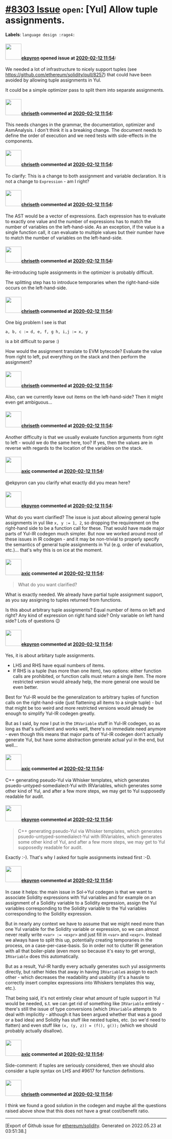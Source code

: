 # [\#8303 Issue](https://github.com/ethereum/solidity/issues/8303) `open`: [Yul] Allow tuple assignments.
**Labels**: `language design :rage4:`


#### <img src="https://avatars.githubusercontent.com/u/1347491?v=4" width="50">[ekpyron](https://github.com/ekpyron) opened issue at [2020-02-12 11:54](https://github.com/ethereum/solidity/issues/8303):

We needed a lot of infrastructure to nicely support tuples (see https://github.com/ethereum/solidity/pull/8257) that could have been avoided by allowing tuple assignments in Yul.

It could be a simple optimizer pass to split them into separate assignments.


#### <img src="https://avatars.githubusercontent.com/u/9073706?v=4" width="50">[chriseth](https://github.com/chriseth) commented at [2020-02-12 11:54](https://github.com/ethereum/solidity/issues/8303#issuecomment-585256911):

This needs changes in the grammar, the documentation, optimizer and AsmAnalysis. I don't think it is a breaking change. The document needs to define the order of execution and we need tests with side-effects in the components.

#### <img src="https://avatars.githubusercontent.com/u/9073706?v=4" width="50">[chriseth](https://github.com/chriseth) commented at [2020-02-12 11:54](https://github.com/ethereum/solidity/issues/8303#issuecomment-585257298):

To clarify: This is a change to both assignment and variable declaration. It is not a change to `Expression` - am I right?

#### <img src="https://avatars.githubusercontent.com/u/9073706?v=4" width="50">[chriseth](https://github.com/chriseth) commented at [2020-02-12 11:54](https://github.com/ethereum/solidity/issues/8303#issuecomment-585258692):

The AST would be a vector of expressions. Each expression has to evaluate to exactly one value and the number of expressions has to match the number of variables on the left-hand-side. As an exception, if the value is a single function call, it can evaluate to multiple values but their number have to match the number of variables on the left-hand-side.

#### <img src="https://avatars.githubusercontent.com/u/9073706?v=4" width="50">[chriseth](https://github.com/chriseth) commented at [2020-02-12 11:54](https://github.com/ethereum/solidity/issues/8303#issuecomment-597648596):

Re-introducing tuple assignments in the optimizer is probably difficult.

The splitting step has to introduce temporaries when the right-hand-side occurs on the left-hand-side.

#### <img src="https://avatars.githubusercontent.com/u/9073706?v=4" width="50">[chriseth](https://github.com/chriseth) commented at [2020-02-12 11:54](https://github.com/ethereum/solidity/issues/8303#issuecomment-623586395):

One big problem I see is that

`a, b, c := d, e, f, g h, i,j := x, y`

is a bit difficult to parse :)

How would the assignment translate to EVM bytecode? Evaluate the value from right to left, put everything on the stack and then perform the assignment?

#### <img src="https://avatars.githubusercontent.com/u/9073706?v=4" width="50">[chriseth](https://github.com/chriseth) commented at [2020-02-12 11:54](https://github.com/ethereum/solidity/issues/8303#issuecomment-623586772):

Also, can we currently leave out items on the left-hand-side? Then it might even get ambiguous...

#### <img src="https://avatars.githubusercontent.com/u/9073706?v=4" width="50">[chriseth](https://github.com/chriseth) commented at [2020-02-12 11:54](https://github.com/ethereum/solidity/issues/8303#issuecomment-638682941):

Another difficulty is that we usually evaluate function arguments from right to left - would we do the same here, too? If yes, then the values are in reverse with regards to the location of the variables on the stack.

#### <img src="https://avatars.githubusercontent.com/u/20340?v=4" width="50">[axic](https://github.com/axic) commented at [2020-02-12 11:54](https://github.com/ethereum/solidity/issues/8303#issuecomment-673139822):

@ekpyron can you clarify what exactly did you mean here?

#### <img src="https://avatars.githubusercontent.com/u/1347491?v=4" width="50">[ekpyron](https://github.com/ekpyron) commented at [2020-02-12 11:54](https://github.com/ethereum/solidity/issues/8303#issuecomment-673140961):

What do you want clarified? The issue is just about allowing general tuple assignments in yul like ``x, y := 1, 2``, so dropping the requirement on the right-hand side to be a function call for these. That would have made major parts of Yul-IR codegen much simpler. But now we worked around most of these issues in IR codegen - and it may be non-trivial to properly specify the semantics of general tuple assignments in Yul (e.g. order of evaluation, etc.)... that's why this is on ice at the moment.

#### <img src="https://avatars.githubusercontent.com/u/20340?v=4" width="50">[axic](https://github.com/axic) commented at [2020-02-12 11:54](https://github.com/ethereum/solidity/issues/8303#issuecomment-673143541):

> What do you want clarified? 

What is exactly needed. We already have partial tuple assignment support, as you say assigning to tuples returned from functions.

Is this about arbitrary tuple assignments? Equal number of items on left and right? Any kind of expression on right hand side? Only variable on left hand side? Lots of questions :wink:

#### <img src="https://avatars.githubusercontent.com/u/1347491?v=4" width="50">[ekpyron](https://github.com/ekpyron) commented at [2020-02-12 11:54](https://github.com/ethereum/solidity/issues/8303#issuecomment-673173048):

Yes, it is about arbitary tuple assignments.
- LHS and RHS have equal numbers of items.
- If RHS is a tuple (has more than one item), two options: either function calls are prohibited, or function calls must return a single item.  The more restricted version would already help, the more general one would be even better.

Best for Yul-IR would be the generalization to arbitrary tuples of function calls on the right-hand-side (just flattening all items to a single tuple) - but that might be too weird and more restricted versions would already be enough to simplify Yul-IR codegen greatly.

But as I said, by now I put in the ``IRVariable`` stuff in Yul-IR codegen, so as long as that's sufficient and works well, there's no immediate need anymore - even though this means that major parts of Yul-IR codegen don't actually generate Yul, but have some abstraction generate actual yul in the end, but well...

#### <img src="https://avatars.githubusercontent.com/u/20340?v=4" width="50">[axic](https://github.com/axic) commented at [2020-02-12 11:54](https://github.com/ethereum/solidity/issues/8303#issuecomment-673179256):

C++ generating pseudo-Yul via Whisker templates, which generates psuedo-untyped-somedialect-Yul with IRVariables, which generates some other kind of Yul, and after a few more steps, we may get to Yul supposedly readable for audit.

#### <img src="https://avatars.githubusercontent.com/u/1347491?v=4" width="50">[ekpyron](https://github.com/ekpyron) commented at [2020-02-12 11:54](https://github.com/ethereum/solidity/issues/8303#issuecomment-673189924):

> C++ generating pseudo-Yul via Whisker templates, which generates psuedo-untyped-somedialect-Yul with IRVariables, which generates some other kind of Yul, and after a few more steps, we may get to Yul supposedly readable for audit.

Exactly :-). That's why I asked for tuple assignments instead first :-D.

#### <img src="https://avatars.githubusercontent.com/u/1347491?v=4" width="50">[ekpyron](https://github.com/ekpyron) commented at [2020-02-12 11:54](https://github.com/ethereum/solidity/issues/8303#issuecomment-673472208):

In case it helps: the main issue in Sol->Yul codegen is that we want to associate Solidity expressions with Yul variables and for example on an assignment of a Solidity variable to a Solidity expression, assign the Yul variables corresponding to the Solidity variable to the Yul variables corresponding to the Solidity expression.

But in nearly any context we have to assume that we might need more than one Yul variable for the Solidity variable or expression, so we can almost never really write ``<var> := <expr>`` and just fill in ``<var>`` and ``<expr>``. Instead we always have to split this up, potentially creating temporaries in the process, on a case-per-case-basis. So in order not to clutter IR generation with all that boiler-plate (even more so because it's easy to get wrong), ``IRVariable`` does this automatically.

But as a result, Yul-IR hardly every actually generates such yul assignments directly, but rather hides that away in having ``IRVariable``s assign to each other - which decreases the readability and usability (it's a hassle to correctly insert complex expressions into Whiskers templates this way, etc.).

That being said, it's not entirely clear what amount of tuple support in Yul would be needed, s.t. we can get rid of something like ``IRVariable`` entirely - there's still the issue of type conversions (which ``IRVariable`` attempts to deal with implicitly - although it has been argued whether that was a good or a bad idea) and Solidity has stuff like nested tuples, etc. (so we'd need to flatten) and even stuff like ``(x, (y, z)) = (f(), g());`` (which we should probably actually disallow).

#### <img src="https://avatars.githubusercontent.com/u/20340?v=4" width="50">[axic](https://github.com/axic) commented at [2020-02-12 11:54](https://github.com/ethereum/solidity/issues/8303#issuecomment-673476722):

Side-comment: if tuples are seriously considered, then we should also consider a tuple syntax on LHS and #9617 for function definitions.

#### <img src="https://avatars.githubusercontent.com/u/9073706?v=4" width="50">[chriseth](https://github.com/chriseth) commented at [2020-02-12 11:54](https://github.com/ethereum/solidity/issues/8303#issuecomment-674894030):

I think we found a good solution in the codegen and maybe all the questions raised above show that this does not have a great cost/benefit ratio.


-------------------------------------------------------------------------------



[Export of Github issue for [ethereum/solidity](https://github.com/ethereum/solidity). Generated on 2022.05.23 at 03:51:38.]

